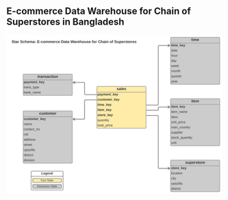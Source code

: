 ## E-commerce Data Warehouse for Chain of Superstores in Bangladesh  



![star-schema](https://github.com/FromSaffronCity/ecommerce-data-warehouse/blob/main/report/res/star-schema-ecommerce-data-warehouse-chain-of-superstores.svg?raw=true)

